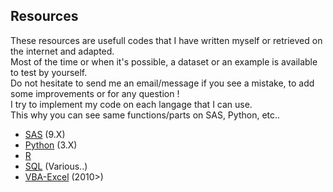 ## Resources

These resources are usefull codes that I have written myself or retrieved on the internet and adapted.      
Most of the time or when it's possible, a dataset or an example is available to test by yourself.      
Do not hesitate to send me an email/message if you see a mistake, to add some improvements or for any question !  
I try to implement my code on each langage that I can use.   
This why you can see same functions/parts on SAS, Python, etc..  

 - [SAS](https://github.com/NicoDupont/Resources/tree/master/SAS)  (9.X)
 - [Python](https://github.com/NicoDupont/Resources/tree/master/Python) (3.X)
 - [R](https://github.com/NicoDupont/Resources/tree/master/R)
 - [SQL](https://github.com/NicoDupont/Resources/tree/master/SQL) (Various..)
 - [VBA-Excel](https://github.com/NicoDupont/Resources/tree/master/VBA-Excel) (2010>)
